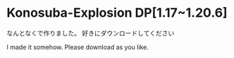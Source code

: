 # Konosuba-Explosion DP[1.17~1.20.6]
なんとなくで作りました。
好きにダウンロードしてください

I made it somehow.
Please download as you like.